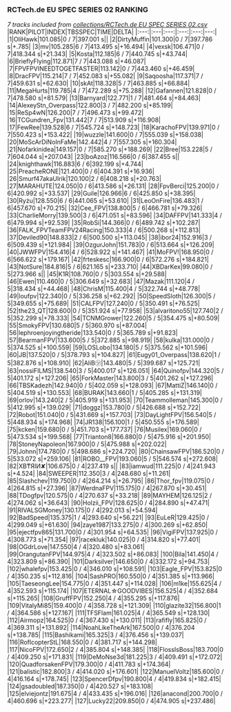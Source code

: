 ### RCTech.de EU SPEC SERIES 02 RANKING
*7 tracks included from [collections/RCTech.de EU SPEC SERIES 02.csv](/collections/RCTech.de%20EU%20SPEC%20SERIES%2002.csv)*
|RANK|PILOT|INDEX|TBSSPEC|TIME|DELTA|
|:---:|:---|:---:|:---:|:---:|---:|
|1|OliHawk|101.085|0 / 7|397.001 s||
|2|DirtyMuffin|101.300|0 / 7|397.786 s|+.785|
|3|mv|105.285|6 / 7|413.495 s|+16.494|
|4|vexsk|106.471|0 / 7|418.344 s|+21.343|
|5|Kosta|112.185|6 / 7|440.745 s|+43.744|
|6|BrieflyFlying|112.871|7 / 7|443.088 s|+46.087|
|7|FPVFPVINEEDTOGETFASTER|113.142|0 / 7|443.460 s|+46.459|
|8|DracFPV|115.214|7 / 7|452.083 s|+55.082|
|9|Saqoosha|117.371|7 / 7|459.631 s|+62.630|
|10|skAt|118.328|5 / 7|463.885 s|+66.884|
|11|MegaHurts|119.785|4 / 7|472.289 s|+75.288|
|12|Gafannen|121.828|0 / 7|478.580 s|+81.579|
|13|Barnyard|122.771|1 / 7|481.464 s|+84.463|
|14|AlexeyStn_Overpass|122.800|3 / 7|482.200 s|+85.199|
|15|ReSp4wN|126.200|7 / 7|496.473 s|+99.472|
|16|TCGundren_Fpv|131.442|7 / 7|513.909 s|+116.908|
|17|FewRee|139.528|6 / 7|545.724 s|+148.723|
|18|KarachoFPV|139.971|0 / 7|550.423 s|+153.422|
|19|wuzzle|141.600|0 / 7|555.039 s|+158.038|
|20|MoScArDiNoInFaMe|142.442|4 / 7|557.305 s|+160.304|
|21|Nofarkinidea|149.157|0 / 7|585.270 s|+188.269|
|22|Bree|153.228|5 / 7|604.044 s|+207.043|
|23|boAzoz|116.566|0 / 6|387.455 s||
|24|knighthawk|116.883|6 / 6|392.199 s|+4.744|
|25|PreacheRONE|121.400|0 / 6|404.391 s|+16.936|
|26|Smurf47akaUlrik|120.100|2 / 6|408.218 s|+20.763|
|27|MARAHUTE|124.050|0 / 6|413.586 s|+26.131|
|28|FpvBerci|125.200|0 / 6|420.992 s|+33.537|
|29|Guile|126.966|6 / 6|425.850 s|+38.395|
|30|Ryżu|128.550|6 / 6|441.065 s|+53.610|
|31|LeoOnFire|136.483|1 / 6|457.670 s|+70.215|
|32|Cee_FPV|138.800|5 / 6|466.781 s|+79.326|
|33|CharlieMorry|139.500|3 / 6|471.051 s|+83.596|
|34|DAFFPV|141.333|4 / 6|479.994 s|+92.539|
|35|RobSi|144.366|0 / 6|489.742 s|+102.287|
|36|FALK_FPVTeamFPV24Racing|150.333|4 / 6|500.268 s|+112.813|
|37|Deviled90|148.833|2 / 6|500.500 s|+113.045|
|38|ibor24|152.916|3 / 6|509.439 s|+121.984|
|39|OzgurJohn|151.783|0 / 6|513.664 s|+126.209|
|40|JWWFPV|154.416|4 / 6|528.922 s|+141.467|
|41|MoFPV!|168.950|0 / 6|566.622 s|+179.167|
|42|frteskesc|166.900|0 / 6|572.276 s|+184.821|
|43|NotSure|184.816|5 / 6|621.165 s|+233.710|
|44|XBDarKex|99.080|0 / 5|273.966 s||
|45|K1R|108.760|0 / 5|303.554 s|+29.588|
|46|Ewen|110.460|0 / 5|306.649 s|+32.683|
|47|Mazak|111.120|4 / 5|318.434 s|+44.468|
|48|ChrisM|115.400|4 / 5|322.744 s|+48.778|
|49|loufpv|122.340|0 / 5|336.258 s|+62.292|
|50|SpeedSloth|126.300|5 / 5|349.655 s|+75.689|
|51|CALFPV|127.240|0 / 5|350.491 s|+76.525|
|52|the23_QT|128.600|0 / 5|351.924 s|+77.958|
|53|alvaritono55|127.740|2 / 5|352.299 s|+78.333|
|54|TCNMGrower|122.260|5 / 5|354.475 s|+80.509|
|55|SmokyFPV|130.680|5 / 5|360.970 s|+87.004|
|56|lephroenjoyingtheride|133.540|0 / 5|365.789 s|+91.823|
|57|BearmanFPV|133.600|5 / 5|372.885 s|+98.919|
|58|kulka|131.000|0 / 5|374.525 s|+100.559|
|59|LOSLobo|134.180|5 / 5|375.562 s|+101.596|
|60|JB|137.520|0 / 5|378.793 s|+104.827|
|61|Eugy01_Overpass|138.620|1 / 5|382.876 s|+108.910|
|62|AliB㋡|143.480|5 / 5|399.687 s|+125.721|
|63|nossiFILMS|138.540|3 / 5|400.017 s|+126.051|
|64|Quinofpv|144.320|5 / 5|401.172 s|+127.206|
|65|ForkMaster|143.800|3 / 5|401.262 s|+127.296|
|66|TBSKadezh|142.940|0 / 5|402.059 s|+128.093|
|67|MattiZ|146.140|0 / 5|404.519 s|+130.553|
|68|BURAK|143.660|1 / 5|405.285 s|+131.319|
|69|orlov|143.240|2 / 5|405.919 s|+131.953|
|70|Teammolleman|145.300|0 / 5|412.995 s|+139.029|
|71|doggz|153.780|0 / 5|426.688 s|+152.722|
|72|Robot|151.040|0 / 5|431.669 s|+157.703|
|73|DayLightFPV|156.540|5 / 5|448.934 s|+174.968|
|74|JR138|156.100|1 / 5|450.555 s|+176.589|
|75|kcken|159.680|0 / 5|451.703 s|+177.737|
|76|Musilex|169.060|0 / 5|473.534 s|+199.568|
|77|Trianton8|166.880|0 / 5|475.916 s|+201.950|
|78|StoneyNapoleon|167.900|0 / 5|475.988 s|+202.022|
|79|Johnn|174.780|0 / 5|498.686 s|+224.720|
|80|ChainsawFPV|186.520|0 / 5|533.072 s|+259.106|
|81|ROBO__FPV|193.060|5 / 5|546.574 s|+272.608|
|82|XB₸ЯIИ✘|106.675|0 / 4|237.419 s||
|83|iamwud|111.225|0 / 4|241.943 s|+4.524|
|84|SWEEPER|112.350|3 / 4|248.680 s|+11.261|
|85|Slashchev|119.750|0 / 4|264.214 s|+26.795|
|86|Thor_fpv|119.075|0 / 4|264.815 s|+27.396|
|87|WerdnaFPV|115.175|0 / 4|267.870 s|+30.451|
|88|TDogfpv|120.575|0 / 4|270.637 s|+33.218|
|89|MAYHEM|126.125|2 / 4|274.062 s|+36.643|
|90|Holzii_FPV|128.625|0 / 4|284.890 s|+47.471|
|91|RIVALSGMoney|130.175|0 / 4|292.013 s|+54.594|
|92|BadSpeed|135.375|1 / 4|293.640 s|+56.221|
|93|EuLeR|129.425|0 / 4|299.049 s|+61.630|
|94|zaye1987|133.275|0 / 4|300.269 s|+62.850|
|95|ejectfpv865|131.700|0 / 4|301.954 s|+64.535|
|96|VigiFPV|137.925|0 / 4|308.773 s|+71.354|
|97|racekluk|140.025|0 / 4|314.820 s|+77.401|
|98|OGdrLove|147.550|4 / 4|320.480 s|+83.061|
|99|OrangutanFPV|144.975|4 / 4|323.502 s|+86.083|
|100|Bila|141.450|4 / 4|323.809 s|+86.390|
|101|Darksilver|146.650|0 / 4|332.172 s|+94.753|
|102|whalefpv|153.425|0 / 4|346.010 s|+108.591|
|103|Eagle_FPV|153.825|0 / 4|350.235 s|+112.816|
|104|SashPRO|160.550|0 / 4|351.385 s|+113.966|
|105|TaeseongLee|154.775|0 / 4|351.447 s|+114.028|
|106|m1ke|155.625|4 / 4|352.593 s|+115.174|
|107|ETERNAL☆GOODVIBES|156.525|4 / 4|352.684 s|+115.265|
|108|GruffFPV|152.250|4 / 4|355.295 s|+117.876|
|109|VitalyMi85|159.400|0 / 4|358.728 s|+121.309|
|110|glazite32|156.800|1 / 4|364.586 s|+127.167|
|111|TFSFlam|161.025|4 / 4|365.549 s|+128.130|
|112|Airmopz|164.525|0 / 4|367.430 s|+130.011|
|113|rafifly|165.825|0 / 4|369.311 s|+131.892|
|114|NoahLikeTheArk|167.500|0 / 4|376.204 s|+138.785|
|115|Bashikami|165.325|3 / 4|376.456 s|+139.037|
|116|RoflcopterStL|168.550|0 / 4|381.717 s|+144.298|
|117|NicoFPV|172.650|2 / 4|385.804 s|+148.385|
|118|FlossIsBoss|183.700|0 / 4|409.250 s|+171.831|
|119|DeMoNse3d|181.225|3 / 4|409.491 s|+172.072|
|120|QuadforsakenFPV|179.300|0 / 4|411.783 s|+174.364|
|121|balistic|182.800|3 / 4|414.020 s|+176.601|
|122|ManuelVoltz|185.600|0 / 4|416.164 s|+178.745|
|123|SpencerDfpv|190.800|4 / 4|419.834 s|+182.415|
|124|gsadoubled|187.350|0 / 4|420.527 s|+183.108|
|125|elviejontz|191.675|4 / 4|433.435 s|+196.016|
|126|anacond|200.700|0 / 4|460.696 s|+223.277|
|127|Lucky22|209.850|0 / 4|474.905 s|+237.486|
